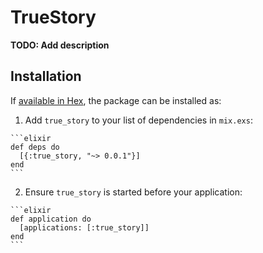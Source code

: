 # TrueStory

**TODO: Add description**

## Installation

If [available in Hex](https://hex.pm/docs/publish), the package can be installed as:

  1. Add `true_story` to your list of dependencies in `mix.exs`:

    ```elixir
    def deps do
      [{:true_story, "~> 0.0.1"}]
    end
    ```

  2. Ensure `true_story` is started before your application:

    ```elixir
    def application do
      [applications: [:true_story]]
    end
    ```

